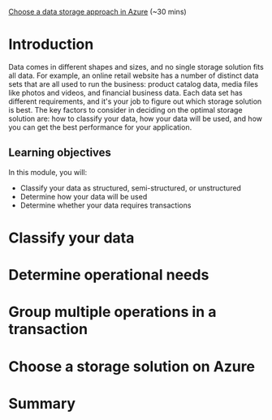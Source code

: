 [Choose a data storage approach in Azure](https://docs.microsoft.com/en-us/learn/modules/choose-storage-approach-in-azure/) (~30 mins)

# Introduction

Data comes in different shapes and sizes, and no single storage solution fits all data. For example, an online retail website has a number of distinct data sets that are all used to run the business: product catalog data, media files like photos and videos, and financial business data. Each data set has different requirements, and it's your job to figure out which storage solution is best. The key factors to consider in deciding on the optimal storage solution are: how to classify your data, how your data will be used, and how you can get the best performance for your application.

## Learning objectives

In this module, you will:

- Classify your data as structured, semi-structured, or unstructured
- Determine how your data will be used
- Determine whether your data requires transactions

# Classify your data

# Determine operational needs

# Group multiple operations in a transaction

# Choose a storage solution on Azure

# Summary
